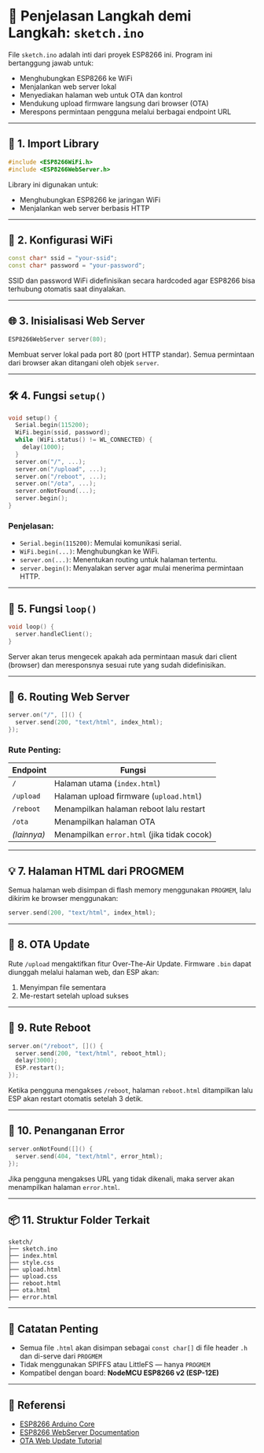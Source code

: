# 📄 Penjelasan Langkah demi Langkah: `sketch.ino`

File `sketch.ino` adalah inti dari proyek ESP8266 ini. Program ini bertanggung jawab untuk:

- Menghubungkan ESP8266 ke WiFi
- Menjalankan web server lokal
- Menyediakan halaman web untuk OTA dan kontrol
- Mendukung upload firmware langsung dari browser (OTA)
- Merespons permintaan pengguna melalui berbagai endpoint URL

---

## 🧩 1. Import Library

```cpp
#include <ESP8266WiFi.h>
#include <ESP8266WebServer.h>
```

Library ini digunakan untuk:
- Menghubungkan ESP8266 ke jaringan WiFi
- Menjalankan web server berbasis HTTP

---

## 📶 2. Konfigurasi WiFi

```cpp
const char* ssid = "your-ssid";
const char* password = "your-password";
```

SSID dan password WiFi didefinisikan secara hardcoded agar ESP8266 bisa terhubung otomatis saat dinyalakan.

---

## 🌐 3. Inisialisasi Web Server

```cpp
ESP8266WebServer server(80);
```

Membuat server lokal pada port 80 (port HTTP standar). Semua permintaan dari browser akan ditangani oleh objek `server`.

---

## 🛠️ 4. Fungsi `setup()`

```cpp
void setup() {
  Serial.begin(115200);
  WiFi.begin(ssid, password);
  while (WiFi.status() != WL_CONNECTED) {
    delay(1000);
  }
  server.on("/", ...);
  server.on("/upload", ...);
  server.on("/reboot", ...);
  server.on("/ota", ...);
  server.onNotFound(...);
  server.begin();
}
```

### Penjelasan:
- `Serial.begin(115200)`: Memulai komunikasi serial.
- `WiFi.begin(...)`: Menghubungkan ke WiFi.
- `server.on(...)`: Menentukan routing untuk halaman tertentu.
- `server.begin()`: Menyalakan server agar mulai menerima permintaan HTTP.

---

## 🔁 5. Fungsi `loop()`

```cpp
void loop() {
  server.handleClient();
}
```

Server akan terus mengecek apakah ada permintaan masuk dari client (browser) dan meresponsnya sesuai rute yang sudah didefinisikan.

---

## 📁 6. Routing Web Server

```cpp
server.on("/", []() {
  server.send(200, "text/html", index_html);
});
```

### Rute Penting:
| Endpoint     | Fungsi                                      |
|--------------|---------------------------------------------|
| `/`          | Halaman utama (`index.html`)                |
| `/upload`    | Halaman upload firmware (`upload.html`)     |
| `/reboot`    | Menampilkan halaman reboot lalu restart     |
| `/ota`       | Menampilkan halaman OTA                     |
| *(lainnya)*  | Menampilkan `error.html` (jika tidak cocok) |

---

## 💡 7. Halaman HTML dari PROGMEM

Semua halaman web disimpan di flash memory menggunakan `PROGMEM`, lalu dikirim ke browser menggunakan:

```cpp
server.send(200, "text/html", index_html);
```

---

## 🔁 8. OTA Update

Rute `/upload` mengaktifkan fitur Over-The-Air Update. Firmware `.bin` dapat diunggah melalui halaman web, dan ESP akan:

1. Menyimpan file sementara
2. Me-restart setelah upload sukses

---

## 🧠 9. Rute Reboot

```cpp
server.on("/reboot", []() {
  server.send(200, "text/html", reboot_html);
  delay(3000);
  ESP.restart();
});
```

Ketika pengguna mengakses `/reboot`, halaman `reboot.html` ditampilkan lalu ESP akan restart otomatis setelah 3 detik.

---

## 📌 10. Penanganan Error

```cpp
server.onNotFound([]() {
  server.send(404, "text/html", error_html);
});
```

Jika pengguna mengakses URL yang tidak dikenali, maka server akan menampilkan halaman `error.html`.

---

## 📦 11. Struktur Folder Terkait

```
sketch/
├── sketch.ino
├── index.html
├── style.css
├── upload.html
├── upload.css
├── reboot.html
├── ota.html
├── error.html
```

---

## 📌 Catatan Penting

- Semua file `.html` akan disimpan sebagai `const char[]` di file header `.h` dan di-serve dari `PROGMEM`
- Tidak menggunakan SPIFFS atau LittleFS — hanya `PROGMEM`
- Kompatibel dengan board: **NodeMCU ESP8266 v2 (ESP-12E)**

---

## 🔗 Referensi

- [ESP8266 Arduino Core](https://github.com/esp8266/Arduino)
- [ESP8266 WebServer Documentation](https://arduino-esp8266.readthedocs.io/en/latest/esp8266webserver.html)
- [OTA Web Update Tutorial](https://randomnerdtutorials.com/esp8266-nodemcu-ota-over-the-air-arduino/)